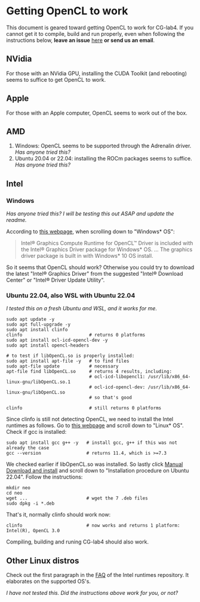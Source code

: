 # Getting OpenCL to work

This document is geared toward getting OpenCL to work for CG-lab4. If you cannot get it to compile, build and run properly, even when following the instructions below, **leave an issue** [here](https://github.com/jlartois/installing-opencl/issues) **or send us an email**.

## NVidia
For those with an NVidia GPU, installing the CUDA Toolkit (and rebooting) seems to suffice to get OpenCL to work.

## Apple
For those with an Apple computer, OpenCL seems to work out of the box.

## AMD
1. Windows: OpenCL seems to be supported through the Adrenalin driver. _Has anyone tried this?_
2. Ubuntu 20.04 or 22.04: installing the ROCm packages seems to suffice. _Has anyone tried this?_

## Intel
### Windows
_Has anyone tried this? I will be testing this out ASAP and update the readme._

According to [this webpage](https://www.intel.com/content/www/us/en/developer/articles/tool/opencl-drivers.html#proc-graph-section), when scrolling down to "Windows* OS":
> Intel® Graphics Compute Runtime for OpenCL™ Driver is included with the Intel® Graphics Driver package for Windows* OS.
> ...
> The graphics driver package is built in with Windows* 10 OS install.

So it seems that OpenCL should work? Otherwise you could try to download the latest "Intel® Graphics Driver" from the suggested "Intel® Download Center" or "Intel® Driver Update Utility".

### Ubuntu 22.04, also WSL with Ubuntu 22.04
_I tested this on a fresh Ubuntu and WSL, and it works for me._
```
sudo apt update -y
sudo apt full-upgrade -y
sudo apt install clinfo
clinfo                         # returns 0 platforms
sudo apt install ocl-icd-opencl-dev -y
sudo apt install opencl-headers

# to test if libOpenCL.so is properly installed:
sudo apt install apt-file -y   # to find files
sudo apt-file update           # necessary
apt-file find libOpenCL.so     # returns 4 results, including:
                               # ocl-icd-libopencl1: /usr/lib/x86_64-linux-gnu/libOpenCL.so.1
                               # ocl-icd-opencl-dev: /usr/lib/x86_64-linux-gnu/libOpenCL.so
                               # so that's good

clinfo                         # still returns 0 platforms
```

Since clinfo is still not detecting OpenCL, we need to install the Intel runtimes as follows. Go to [this webpage](https://www.intel.com/content/www/us/en/developer/articles/tool/opencl-drivers.html#proc-graph-section) and scroll down to "Linux* OS". Check if gcc is installed:

```
sudo apt install gcc g++ -y   # install gcc, g++ if this was not already the case
gcc --version                 # returns 11.4, which is >=7.3
```
We checked earlier if libOpenCL.so was installed. So lastly click [Manual Download and install](https://github.com/intel/compute-runtime/releases) and scroll down to "Installation procedure on Ubuntu 22.04". Follow the instructions:
```
mkdir neo
cd neo
wget ...                      # wget the 7 .deb files
sudo dpkg -i *.deb
```
That's it, normally clinfo should work now:
```
clinfo                        # now works and returns 1 platform: Intel(R), OpenCL 3.0
```
Compiling, building and runing CG-lab4 should also work.

## Other Linux distros
Check out the first paragraph in the [FAQ](https://github.com/intel/compute-runtime/blob/master/FAQ.md) of the Intel runtimes repository. It elaborates on the supported OS's.

_I have not tested this. Did the instructions above work for you, or not?_
